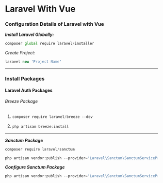 # Laravel With Vue

### Configuration Details of Laravel with Vue

**_Install Laravel Globally:_**

```js
composer global require laravel/installer
```

_Create Project:_

```js
laravel new 'Project Name'
```

---

<p>
<p>
<h3>Install Packages</h3>
<h4>Laravel Auth Packages</h4>
<h6>Breeze Package</h6>
<ol>
<li>

```js
composer require laravel/breeze --dev
```

</li>
<li>

```cs
php artisan breeze:install
```

</li>
</ol>
</p>
<hr/>

**_Sanctum Package_**

```js
composer require laravel/sanctum
```

```js
php artisan vendor:publish --provider="Laravel\Sanctum\SanctumServiceProvider"
```

**_Configure Sanctum Package_**

```js
php artisan vendor:publish --provider="Laravel\Sanctum\SanctumServiceProvider"
```

</p>
